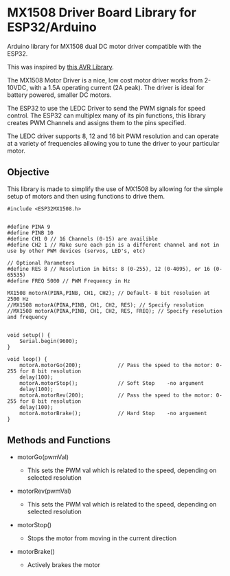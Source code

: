 
# MX1508 Driver Board Library for ESP32/Arduino

Arduino library for MX1508 dual DC motor driver compatible with the ESP32.

  

This was inspired by [this AVR Library](https://github.com/Saeterncj/MX1508). 

The MX1508 Motor Driver is a nice, low cost motor driver  works from 2-10VDC, with a 1.5A operating current (2A peak).   The driver is ideal for battery powered, smaller DC motors.  

The ESP32 to use the LEDC Driver to send the PWM signals for speed control.  The ESP32 can multiplex many of its pin functions, this library creates PWM Channels and assigns them to the pins specified.  

The LEDC driver supports 8, 12 and 16 bit PWM resolution and can operate at a variety of frequencies allowing you to tune the driver to your particular motor.

  
  

## Objective

This library is made to simplify the use of MX1508 by allowing for the simple setup of motors and then using functions to drive them.    
```
#include <ESP32MX1508.h>
  

#define PINA 9
#define PINB 10
#define CH1 0 // 16 Channels (0-15) are availible
#define CH2 1 // Make sure each pin is a different channel and not in use by other PWM devices (servos, LED's, etc)

// Optional Parameters
#define RES 8 // Resolution in bits: 8 (0-255), 12 (0-4095), or 16 (0-65535)
#define FREQ 5000 // PWM Frequency in Hz

MX1508 motorA(PINA,PINB, CH1, CH2); // Default- 8 bit resoluion at 2500 Hz
//MX1508 motorA(PINA,PINB, CH1, CH2, RES); // Specify resolution
//MX1508 motorA(PINA,PINB, CH1, CH2, RES, FREQ); // Specify resolution and frequency
  

void setup() {
	Serial.begin(9600);
}

void loop() {
    motorA.motorGo(200);            // Pass the speed to the motor: 0-255 for 8 bit resolution
    delay(100);
    motorA.motorStop();             // Soft Stop    -no argument
    delay(100);
    motorA.motorRev(200);           // Pass the speed to the motor: 0-255 for 8 bit resolution
    delay(100);
    motorA.motorBrake();            // Hard Stop    -no arguement
}

```

  


## Methods and Functions

 + motorGo(pwmVal)

	 - This sets the PWM val which is related to the speed, depending on selected resolution

 + motorRev(pwmVal)

	 + This sets the PWM val which is related to the speed, depending on selected resolution

 + motorStop()

	 + Stops the motor from moving in the current direction 

 + motorBrake()

	 - Actively brakes the motor 
